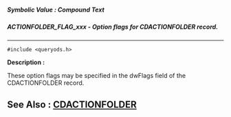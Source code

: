 ##### Symbolic Value : Compound Text
##### ACTIONFOLDER_FLAG_xxx - Option flags for CDACTIONFOLDER record.
---
```
#include <queryods.h>
```
**Description :**

These option flags may be specified in the dwFlags field of the CDACTIONFOLDER 
record.

**See Also :**
[CDACTIONFOLDER](/domino-c-api-docs/reference/Data/CDACTIONFOLDER)
---
